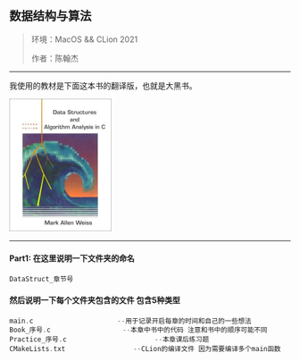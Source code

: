 ## 数据结构与算法

>环境：MacOS && CLion 2021
>
>作者：陈翰杰

***

我使用的教材是下面这本书的翻译版，也就是大黑书。

<img src="./image/book.jpg" alt="Alter" style="zoom:50%;" />

***

#### Part1: 在这里说明一下文件夹的命名

```c
DataStruct_章节号
```

#### 然后说明一下每个文件夹包含的文件 包含5种类型

```c
main.c				       --用于记录开启每章的时间和自己的一些想法
Book_序号.c			       --本章中书中的代码 注意和书中的顺序可能不同
Practice_序号.c		      	       --本章课后练习题
CMakeLists.txt			       --CLion的编译文件 因为需要编译多个main函数
```

